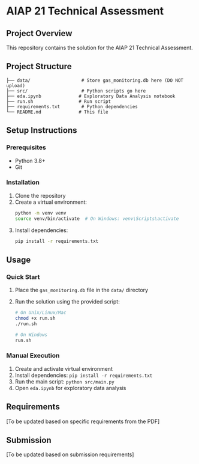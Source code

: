 # AIAP 21 Technical Assessment

## Project Overview

This repository contains the solution for the AIAP 21 Technical Assessment.

## Project Structure

```
├── data/                   # Store gas_monitoring.db here (DO NOT upload)
├── src/                    # Python scripts go here
├── eda.ipynb              # Exploratory Data Analysis notebook
├── run.sh                 # Run script
├── requirements.txt        # Python dependencies
└── README.md              # This file
```

## Setup Instructions

### Prerequisites

- Python 3.8+
- Git

### Installation

1. Clone the repository
2. Create a virtual environment:
   ```bash
   python -m venv venv
   source venv/bin/activate  # On Windows: venv\Scripts\activate
   ```
3. Install dependencies:
   ```bash
   pip install -r requirements.txt
   ```

## Usage

### Quick Start

1. Place the `gas_monitoring.db` file in the `data/` directory
2. Run the solution using the provided script:

   ```bash
   # On Unix/Linux/Mac
   chmod +x run.sh
   ./run.sh

   # On Windows
   run.sh
   ```

### Manual Execution

1. Create and activate virtual environment
2. Install dependencies: `pip install -r requirements.txt`
3. Run the main script: `python src/main.py`
4. Open `eda.ipynb` for exploratory data analysis

## Requirements

[To be updated based on specific requirements from the PDF]

## Submission

[To be updated based on submission requirements]
